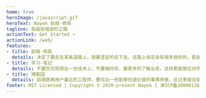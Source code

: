 ```yaml
---
home: true
heroImage: /javascript.gif
heroText: Nayek 前端·修炼
tagline: 高级前端进阶之路
actionText: Get Started →
actionLink: /web/
features:
- title: 前端·修炼
  details: 决定了要走在某条道路上，就要坚定的走下去，这路上肯定会有很多挫折的，若是不坚定稍微碰到点困难就放弃，那怎么到达你当初梦想。
- title: 学习·笔记
  details: 不要仅仅局限在一些技术上，不要做码农，要更多的了解业务，这样更能够应对项目的变与不变。
- title: 博客园
  details: 前端是离用户最近的工程师，要找出一些能够创造价值的事情来做，反过来驱动自己去学习某技术，最后把业务做的更好。
footer: MIT Licensed | Copyright © 2020-present Nayek [ 津ICP备20000136号-1 ]
---
```

